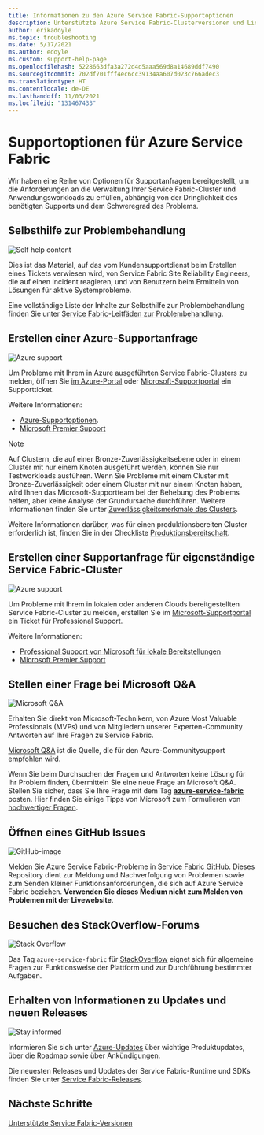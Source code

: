 ```yaml
---
title: Informationen zu den Azure Service Fabric-Supportoptionen
description: Unterstützte Azure Service Fabric-Clusterversionen und Links zu Dateisupporttickets
author: erikadoyle
ms.topic: troubleshooting
ms.date: 5/17/2021
ms.author: edoyle
ms.custom: support-help-page
ms.openlocfilehash: 5228663dfa3a272d4d5aaa569d8a14689ddf7490
ms.sourcegitcommit: 702df701fff4ec6cc39134aa607d023c766adec3
ms.translationtype: HT
ms.contentlocale: de-DE
ms.lasthandoff: 11/03/2021
ms.locfileid: "131467433"
---
```

# <a name="azure-service-fabric-support-options"></a>Supportoptionen für Azure Service Fabric

Wir haben eine Reihe von Optionen für Supportanfragen bereitgestellt, um die Anforderungen an die Verwaltung Ihrer Service Fabric-Cluster und Anwendungsworkloads zu erfüllen, abhängig von der Dringlichkeit des benötigten Supports und dem Schweregrad des Problems.

## <a name="self-help-troubleshooting"></a>Selbsthilfe zur Problembehandlung
<div class='icon is-large'>
    <img alt='Self help content' src='./media/logos/doc-logo.png'>
</div>

Dies ist das Material, auf das vom Kundensupportdienst beim Erstellen eines Tickets verwiesen wird, von Service Fabric Site Reliability Engineers, die auf einen Incident reagieren, und von Benutzern beim Ermitteln von Lösungen für aktive Systemprobleme.

Eine vollständige Liste der Inhalte zur Selbsthilfe zur Problembehandlung finden Sie unter [Service Fabric-Leitfäden zur Problembehandlung](https://github.com/Azure/Service-Fabric-Troubleshooting-Guides).

## <a name="create-an-azure-support-request"></a>Erstellen einer Azure-Supportanfrage
<div class='icon is-large'>
    <img alt='Azure support' src='./media/logos/azure-logo.png'>
</div>

Um Probleme mit Ihrem in Azure ausgeführten Service Fabric-Clusters zu melden, öffnen Sie [im Azure-Portal](https://ms.portal.azure.com/#blade/Microsoft_Azure_Support/HelpAndSupportBlade/overview) oder [Microsoft-Supportportal](https://support.microsoft.com/oas/default.aspx?prid=16146) ein Supportticket.

Weitere Informationen:

- [Azure-Supportoptionen](https://azure.microsoft.com/support/plans/?b=16.44).
- [Microsoft Premier Support](https://support.microsoft.com/premier)

> [!Note]
> Auf Clustern, die auf einer Bronze-Zuverlässigkeitsebene oder in einem Cluster mit nur einem Knoten ausgeführt werden, können Sie nur Testworkloads ausführen. Wenn Sie Probleme mit einem Cluster mit Bronze-Zuverlässigkeit oder einem Cluster mit nur einem Knoten haben, wird Ihnen das Microsoft-Supportteam bei der Behebung des Problems helfen, aber keine Analyse der Grundursache durchführen. Weitere Informationen finden Sie unter [Zuverlässigkeitsmerkmale des Clusters](./service-fabric-cluster-capacity.md#reliability-characteristics-of-the-cluster).
>
> Weitere Informationen darüber, was für einen produktionsbereiten Cluster erforderlich ist, finden Sie in der Checkliste [Produktionsbereitschaft](./service-fabric-production-readiness-checklist.md).

<a id="getlivesitesupportonprem"></a>

## <a name="create-a-support-request-for-standalone-service-fabric-clusters"></a>Erstellen einer Supportanfrage für eigenständige Service Fabric-Cluster
<div class='icon is-large'>
    <img alt='Azure support' src='./media/logos/azure-logo.png'>
</div>

Um Probleme mit Ihrem in lokalen oder anderen Clouds bereitgestellten Service Fabric-Cluster zu melden, erstellen Sie im [Microsoft-Supportportal](https://portal.azure.com/#blade/Microsoft_Azure_Support/HelpAndSupportBlade/overview) ein Ticket für Professional Support.

Weitere Informationen:

- [Professional Support von Microsoft für lokale Bereitstellungen](https://support.microsoft.com/en-us/gp/offerprophone?wa=wsignin1.0)
- [Microsoft Premier Support](https://support.microsoft.com/en-us/premier)

## <a name="post-a-question-to-microsoft-qa"></a>Stellen einer Frage bei Microsoft Q&A
<div class='icon is-large'>
    <img alt='Microsoft Q&A' src='./media/logos/microsoft-logo.png'>
</div>   

Erhalten Sie direkt von Microsoft-Technikern, von Azure Most Valuable Professionals (MVPs) und von Mitgliedern unserer Experten-Community Antworten auf Ihre Fragen zu Service Fabric.

[Microsoft Q&A](/answers/topics/azure-service-fabric.html) ist die Quelle, die für den Azure-Communitysupport empfohlen wird.

Wenn Sie beim Durchsuchen der Fragen und Antworten keine Lösung für Ihr Problem finden, übermitteln Sie eine neue Frage an Microsoft Q&A. Stellen Sie sicher, dass Sie Ihre Frage mit dem Tag [**azure-service-fabric**](/answers/topics/azure-service-fabric.html) posten. Hier finden Sie einige Tipps von Microsoft zum Formulieren von [hochwertiger Fragen](/answers/articles/24951/how-to-write-a-quality-question.html).

## <a name="open-a-github-issue"></a>Öffnen eines GitHub Issues
<div class='icon is-large'>
    <img alt='GitHub-image' src='./media/logos/github-logo.png'>
</div>

Melden Sie Azure Service Fabric-Probleme in [Service Fabric GitHub](https://github.com/microsoft/service-fabric/issues). Dieses Repository dient zur Meldung und Nachverfolgung von Problemen sowie zum Senden kleiner Funktionsanforderungen, die sich auf Azure Service Fabric beziehen. **Verwenden Sie dieses Medium nicht zum Melden von Problemen mit der Livewebsite**.

## <a name="check-the-stackoverflow-forum"></a>Besuchen des StackOverflow-Forums
<div class='icon is-large'>
    <img alt='Stack Overflow' src='./media/logos/stack-overflow-logo.png'>
</div>

Das Tag `azure-service-fabric` für [StackOverflow][stackoverflow] eignet sich für allgemeine Fragen zur Funktionsweise der Plattform und zur Durchführung bestimmter Aufgaben.

## <a name="stay-informed-of-updates-and-new-releases"></a>Erhalten von Informationen zu Updates und neuen Releases

<div class='icon is-large'>
    <img alt='Stay informed' src='./media/logos/updates-logo.png'>
</div>

Informieren Sie sich unter [Azure-Updates](https://azure.microsoft.com/updates/?product=service-fabric) über wichtige Produktupdates, über die Roadmap sowie über Ankündigungen.

Die neuesten Releases und Updates der Service Fabric-Runtime und SDKs finden Sie unter [Service Fabric-Releases](release-notes.md).



## <a name="next-steps"></a>Nächste Schritte

[Unterstützte Service Fabric-Versionen](service-fabric-versions.md)

<!--references-->
[Microsoft Q&A question page]: /answers/topics/azure-service-fabric.html
[stackoverflow]: https://stackoverflow.com/questions/tagged/azure-service-fabric
[uservoice-forum]: https://feedback.azure.com/d365community/forum/e622b37a-2225-ec11-b6e6-000d3a4f0f84
[acom-docs]: ./index.yml
[sample-repos]: /samples/browse/?products=azure
